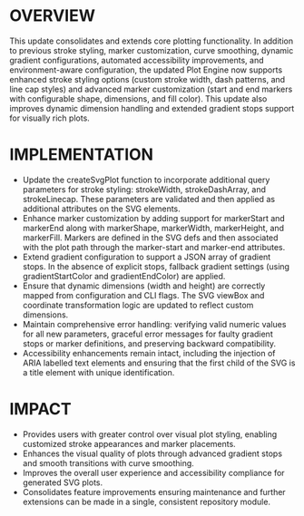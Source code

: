 # OVERVIEW
This update consolidates and extends core plotting functionality. In addition to previous stroke styling, marker customization, curve smoothing, dynamic gradient configurations, automated accessibility improvements, and environment-aware configuration, the updated Plot Engine now supports enhanced stroke styling options (custom stroke width, dash patterns, and line cap styles) and advanced marker customization (start and end markers with configurable shape, dimensions, and fill color). This update also improves dynamic dimension handling and extended gradient stops support for visually rich plots.

# IMPLEMENTATION
- Update the createSvgPlot function to incorporate additional query parameters for stroke styling: strokeWidth, strokeDashArray, and strokeLinecap. These parameters are validated and then applied as additional attributes on the SVG elements.
- Enhance marker customization by adding support for markerStart and markerEnd along with markerShape, markerWidth, markerHeight, and markerFill. Markers are defined in the SVG defs and then associated with the plot path through the marker-start and marker-end attributes.
- Extend gradient configuration to support a JSON array of gradient stops. In the absence of explicit stops, fallback gradient settings (using gradientStartColor and gradientEndColor) are applied.
- Ensure that dynamic dimensions (width and height) are correctly mapped from configuration and CLI flags. The SVG viewBox and coordinate transformation logic are updated to reflect custom dimensions.
- Maintain comprehensive error handling: verifying valid numeric values for all new parameters, graceful error messages for faulty gradient stops or marker definitions, and preserving backward compatibility.
- Accessibility enhancements remain intact, including the injection of ARIA labelled text elements and ensuring that the first child of the SVG is a title element with unique identification.

# IMPACT
- Provides users with greater control over visual plot styling, enabling customized stroke appearances and marker placements.
- Enhances the visual quality of plots through advanced gradient stops and smooth transitions with curve smoothing.
- Improves the overall user experience and accessibility compliance for generated SVG plots.
- Consolidates feature improvements ensuring maintenance and further extensions can be made in a single, consistent repository module.